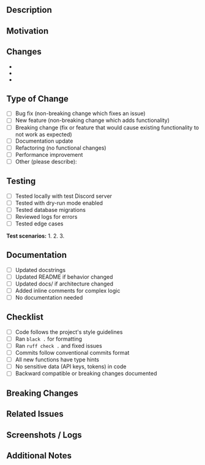## Description
<!-- What does this PR do? -->

## Motivation
<!-- Why is this change needed? What problem does it solve? -->

## Changes
<!-- List the main changes made -->
- 
- 
- 

## Type of Change
<!-- Mark the relevant option with an 'x' -->
- [ ] Bug fix (non-breaking change which fixes an issue)
- [ ] New feature (non-breaking change which adds functionality)
- [ ] Breaking change (fix or feature that would cause existing functionality to not work as expected)
- [ ] Documentation update
- [ ] Refactoring (no functional changes)
- [ ] Performance improvement
- [ ] Other (please describe):

## Testing
<!-- How did you test these changes? -->
- [ ] Tested locally with test Discord server
- [ ] Tested with dry-run mode enabled
- [ ] Tested database migrations
- [ ] Reviewed logs for errors
- [ ] Tested edge cases

**Test scenarios:**
1. 
2. 
3. 

## Documentation
<!-- Did you update relevant documentation? -->
- [ ] Updated docstrings
- [ ] Updated README if behavior changed
- [ ] Updated docs/ if architecture changed
- [ ] Added inline comments for complex logic
- [ ] No documentation needed

## Checklist
- [ ] Code follows the project's style guidelines
- [ ] Ran `black .` for formatting
- [ ] Ran `ruff check .` and fixed issues
- [ ] Commits follow conventional commits format
- [ ] All new functions have type hints
- [ ] No sensitive data (API keys, tokens) in code
- [ ] Backward compatible or breaking changes documented

## Breaking Changes
<!-- If this introduces breaking changes, describe them and migration path -->

## Related Issues
<!-- Reference related issues: Fixes #123, Closes #456, Related to #789 -->

## Screenshots / Logs
<!-- If applicable, add screenshots or logs showing the feature/fix working -->

## Additional Notes
<!-- Any other information that would be helpful for reviewers -->

